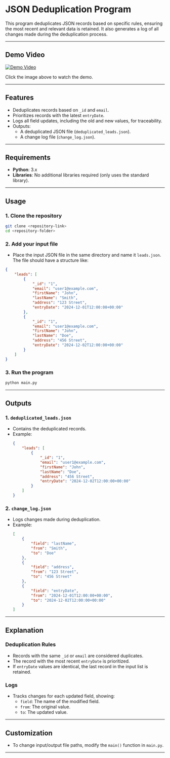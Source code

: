 

# JSON Deduplication Program

This program deduplicates JSON records based on specific rules, ensuring the most recent and relevant data is retained. It also generates a log of all changes made during the deduplication process.

---

## Demo Video

[![Demo Video](https://img.youtube.com/vi/ctEobxFPmY0/0.jpg)](https://youtu.be/ctEobxFPmY0)

Click the image above to watch the demo.

---

## Features
- Deduplicates records based on `_id` and `email`.
- Prioritizes records with the latest `entryDate`.
- Logs all field updates, including the old and new values, for traceability.
- Outputs:
  - A deduplicated JSON file (`deduplicated_leads.json`).
  - A change log file (`change_log.json`).

---

## Requirements
- **Python**: 3.x
- **Libraries**: No additional libraries required (only uses the standard library).

---

## Usage
### **1. Clone the repository**
```bash
git clone <repository-link>
cd <repository-folder>
```

### **2. Add your input file**
- Place the input JSON file in the same directory and name it `leads.json`. The file should have a structure like:
```json
{
    "leads": [
        {
            "_id": "1",
            "email": "user1@example.com",
            "firstName": "John",
            "lastName": "Smith",
            "address": "123 Street",
            "entryDate": "2024-12-01T12:00:00+00:00"
        },
        {
            "_id": "1",
            "email": "user1@example.com",
            "firstName": "John",
            "lastName": "Doe",
            "address": "456 Street",
            "entryDate": "2024-12-02T12:00:00+00:00"
        }
    ]
}
```

### **3. Run the program**
```bash
python main.py
```

---

## Outputs
### **1. `deduplicated_leads.json`**
- Contains the deduplicated records.
- Example:
  ```json
  {
      "leads": [
          {
              "_id": "1",
              "email": "user1@example.com",
              "firstName": "John",
              "lastName": "Doe",
              "address": "456 Street",
              "entryDate": "2024-12-02T12:00:00+00:00"
          }
      ]
  }
  ```

### **2. `change_log.json`**
- Logs changes made during deduplication.
- Example:
  ```json
  [
      {
          "field": "lastName",
          "from": "Smith",
          "to": "Doe"
      },
      {
          "field": "address",
          "from": "123 Street",
          "to": "456 Street"
      },
      {
          "field": "entryDate",
          "from": "2024-12-01T12:00:00+00:00",
          "to": "2024-12-02T12:00:00+00:00"
      }
  ]
  ```

---

## Explanation
### **Deduplication Rules**
- Records with the same `_id` or `email` are considered duplicates.
- The record with the most recent `entryDate` is prioritized.
- If `entryDate` values are identical, the last record in the input list is retained.

### **Logs**
- Tracks changes for each updated field, showing:
  - `field`: The name of the modified field.
  - `from`: The original value.
  - `to`: The updated value.

---

## Customization
- To change input/output file paths, modify the `main()` function in `main.py`.

---
